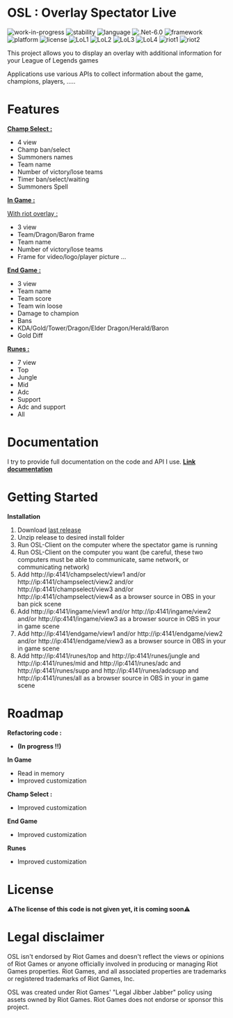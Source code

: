 # **OSL : Overlay Spectator Live**
![work-in-progress](https://img.shields.io/badge/respos%20status-WIP-yellow)
![stability](https://img.shields.io/badge/stability-experimental-orange)
![language](https://img.shields.io/badge/language-c%23-brightgreen)
![.Net-6.0](https://img.shields.io/badge/.NET-6.0-brightgreen)
![framework](https://img.shields.io/badge/framework-blazor-brightgreen)
![platform](https://img.shields.io/badge/platform-windows-brightgreen)
![license](https://img.shields.io/badge/license-comming%20soon-critical)
![LoL1](https://img.shields.io/badge/Game%20Client%20API-League%20of%20Legends-blue)
![LoL2](https://img.shields.io/badge/Game%20Client%20Replay%20API-League%20of%20Legends-blue)
![LoL3](https://img.shields.io/badge/Live%20Events%20API-League%20of%20Legends-blue)
![LoL4](https://img.shields.io/badge/Memory%20Reader-League%20of%20Legends-blue)
![riot1](https://img.shields.io/badge/Web%20API%20Riot-RIOT-blue)
![riot2](https://img.shields.io/badge/CDragon%20API-CDragon-blue)

This project allows you to display an overlay with additional information for your League of Legends games

Applications use various APIs to collect information about the game, champions, players, .....

# **Features**

**[Champ Select :](https://sky-csc.github.io/OSL/serverdoc/intro.html#information-display-with-overlay-in-champ-select)**
- 4 view
- Champ ban/select
- Summoners names
- Team name
- Number of victory/lose teams
- Timer ban/select/waiting
- Summoners Spell

**[In Game :](https://sky-csc.github.io/OSL/serverdoc/intro.html#information-display-with-overlay-in-game)**

[With riot overlay :](https://sky-csc.github.io/OSL/serverdoc/intro.html#with-riot-overlay-)
- 3 view
- Team/Dragon/Baron frame
- Team name
- Number of victory/lose teams
- Frame for video/logo/player picture ...

**[End Game :](https://sky-csc.github.io/OSL/serverdoc/intro.html#information-display-with-overlay-in-end-game)**
- 3 view
- Team name
- Team score
- Team win loose
- Damage to champion
- Bans
- KDA/Gold/Tower/Dragon/Elder Dragon/Herald/Baron
- Gold Diff

**[Runes :](https://sky-csc.github.io/OSL/serverdoc/intro.html#information-display-with-overlay-runes)**
- 7 view
- Top
- Jungle
- Mid
- Adc
- Support
- Adc and support
- All

# **Documentation**
I try to provide full documentation on the code and API I use. **[Link documentation](https://sky-csc.github.io/OSL/)**

# **Getting Started**

**Installation**

1. Download [last release](https://github.com/Sky-CSC/OSL/releases/latest)
2. Unzip release to desired install folder
3. Run OSL-Client on the computer where the spectator game is running
4. Run OSL-Client on the computer you want (be careful, these two computers must be able to communicate, same network, or communicating network)
5. Add http://ip:4141/champselect/view1 and/or http://ip:4141/champselect/view2 and/or 
http://ip:4141/champselect/view3 and/or http://ip:4141/champselect/view4 as a browser source in OBS in your ban pick scene
6. Add http://ip:4141/ingame/view1 and/or http://ip:4141/ingame/view2 and/or http://ip:4141/ingame/view3 as a browser source in OBS in your in game scene
7. Add http://ip:4141/endgame/view1 and/or http://ip:4141/endgame/view2 and/or http://ip:4141/endgame/view3 as a browser source in OBS in your in game scene
8. Add http://ip:4141/runes/top and http://ip:4141/runes/jungle and http://ip:4141/runes/mid and http://ip:4141/runes/adc and http://ip:4141/runes/supp and http://ip:4141/runes/adcsupp and http://ip:4141/runes/all as a browser source in OBS in your in game scene

# **Roadmap**

**Refactoring code :**
-  **(In progress !!)**

**In Game**
- Read in memory 
- Improved customization

**Champ Select :**
- Improved customization

**End Game**
- Improved customization

**Runes**
- Improved customization

# **License**
⚠️**The license of this code is not given yet, it is coming soon**⚠️


# **Legal disclaimer**
OSL isn't endorsed by Riot Games and doesn't reflect the views or opinions of Riot Games or anyone officially involved in producing or managing Riot Games properties. Riot Games, and all associated properties are trademarks or registered trademarks of Riot Games, Inc.

OSL was created under Riot Games' "Legal Jibber Jabber" policy using assets owned by Riot Games.  Riot Games does not endorse or sponsor this project.